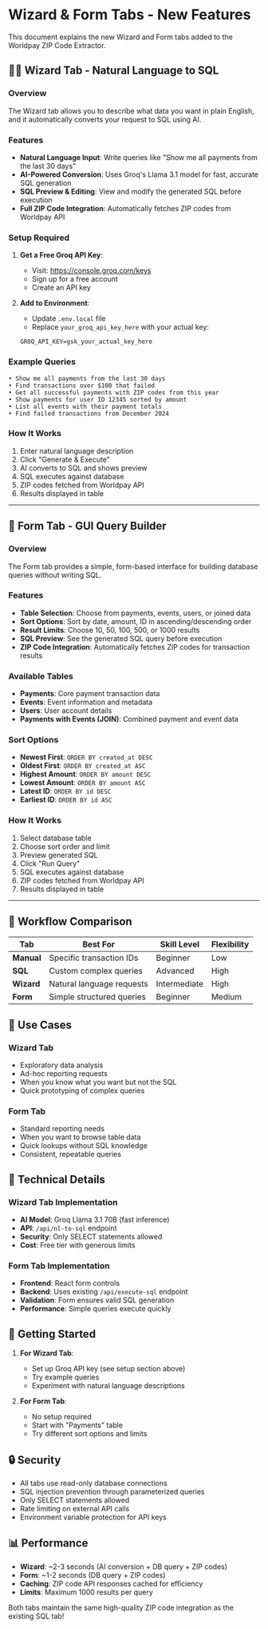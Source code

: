 # Wizard & Form Tabs - New Features

This document explains the new Wizard and Form tabs added to the Worldpay ZIP Code Extractor.

## 🧙‍♂️ Wizard Tab - Natural Language to SQL

### Overview
The Wizard tab allows you to describe what data you want in plain English, and it automatically converts your request to SQL using AI.

### Features
- **Natural Language Input**: Write queries like "Show me all payments from the last 30 days"
- **AI-Powered Conversion**: Uses Groq's Llama 3.1 model for fast, accurate SQL generation
- **SQL Preview & Editing**: View and modify the generated SQL before execution
- **Full ZIP Code Integration**: Automatically fetches ZIP codes from Worldpay API

### Setup Required
1. **Get a Free Groq API Key**:
   - Visit: https://console.groq.com/keys
   - Sign up for a free account
   - Create an API key

2. **Add to Environment**:
   - Update `.env.local` file
   - Replace `your_groq_api_key_here` with your actual key:
   ```
   GROQ_API_KEY=gsk_your_actual_key_here
   ```

### Example Queries
```
• Show me all payments from the last 30 days
• Find transactions over $100 that failed  
• Get all successful payments with ZIP codes from this year
• Show payments for user ID 12345 sorted by amount
• List all events with their payment totals
• Find failed transactions from December 2024
```

### How It Works
1. Enter natural language description
2. Click "Generate & Execute"
3. AI converts to SQL and shows preview
4. SQL executes against database
5. ZIP codes fetched from Worldpay API
6. Results displayed in table

---

## 📝 Form Tab - GUI Query Builder

### Overview
The Form tab provides a simple, form-based interface for building database queries without writing SQL.

### Features
- **Table Selection**: Choose from payments, events, users, or joined data
- **Sort Options**: Sort by date, amount, ID in ascending/descending order
- **Result Limits**: Choose 10, 50, 100, 500, or 1000 results
- **SQL Preview**: See the generated SQL query before execution
- **ZIP Code Integration**: Automatically fetches ZIP codes for transaction results

### Available Tables
- **Payments**: Core payment transaction data
- **Events**: Event information and metadata
- **Users**: User account details
- **Payments with Events (JOIN)**: Combined payment and event data

### Sort Options
- **Newest First**: `ORDER BY created_at DESC`
- **Oldest First**: `ORDER BY created_at ASC` 
- **Highest Amount**: `ORDER BY amount DESC`
- **Lowest Amount**: `ORDER BY amount ASC`
- **Latest ID**: `ORDER BY id DESC`
- **Earliest ID**: `ORDER BY id ASC`

### How It Works
1. Select database table
2. Choose sort order and limit
3. Preview generated SQL
4. Click "Run Query"
5. SQL executes against database
6. ZIP codes fetched from Worldpay API
7. Results displayed in table

---

## 🔄 Workflow Comparison

| Tab | Best For | Skill Level | Flexibility |
|-----|----------|-------------|-------------|
| **Manual** | Specific transaction IDs | Beginner | Low |
| **SQL** | Custom complex queries | Advanced | High |
| **Wizard** | Natural language requests | Intermediate | High |
| **Form** | Simple structured queries | Beginner | Medium |

## 🎯 Use Cases

### Wizard Tab
- Exploratory data analysis
- Ad-hoc reporting requests
- When you know what you want but not the SQL
- Quick prototyping of complex queries

### Form Tab  
- Standard reporting needs
- When you want to browse table data
- Quick lookups without SQL knowledge
- Consistent, repeatable queries

## 🔧 Technical Details

### Wizard Tab Implementation
- **AI Model**: Groq Llama 3.1 70B (fast inference)
- **API**: `/api/nl-to-sql` endpoint
- **Security**: Only SELECT statements allowed
- **Cost**: Free tier with generous limits

### Form Tab Implementation
- **Frontend**: React form controls
- **Backend**: Uses existing `/api/execute-sql` endpoint
- **Validation**: Form ensures valid SQL generation
- **Performance**: Simple queries execute quickly

## 🚀 Getting Started

1. **For Wizard Tab**:
   - Set up Groq API key (see setup section above)
   - Try example queries
   - Experiment with natural language descriptions

2. **For Form Tab**:
   - No setup required
   - Start with "Payments" table
   - Try different sort options and limits

## 🔒 Security

- All tabs use read-only database connections
- SQL injection prevention through parameterized queries
- Only SELECT statements allowed
- Rate limiting on external API calls
- Environment variable protection for API keys

## 📊 Performance

- **Wizard**: ~2-3 seconds (AI conversion + DB query + ZIP codes)
- **Form**: ~1-2 seconds (DB query + ZIP codes) 
- **Caching**: ZIP code API responses cached for efficiency
- **Limits**: Maximum 1000 results per query

Both tabs maintain the same high-quality ZIP code integration as the existing SQL tab!